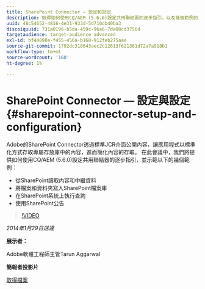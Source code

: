 ```yaml
---
title: SharePoint Connector — 設定和設定
description: 取得如何使用CQ/AEM (5.6.0)設定共用聯結器的逐步指引，以及幾個範例的示範。 Adobe的SharePoint Connector透過標準JCR介面公開內容，讓應用程式以標準化方式存取專屬存放庫中的內容，進而簡化內容的存取。
uuid: 48c54652-4816-4e31-933d-5d710db40ba3
discoiquuid: 731a0196-b5da-459c-96a6-7da08cd3756d
targetaudience: target-audience advanced
exl-id: bf44898e-f455-456a-b168-912feb275aae
source-git-commit: 1792dc318643aec2c12613f621361d72a7a918b1
workflow-type: tm+mt
source-wordcount: '160'
ht-degree: 1%

---
```


# SharePoint Connector — 設定與設定{#sharepoint-connector-setup-and-configuration}

Adobe的SharePoint Connector透過標準JCR介面公開內容，讓應用程式以標準化方式存取專屬存放庫中的內容，進而簡化內容的存取。 在此會議中，我們將提供如何使用CQ/AEM (5.6.0)設定共用聯結器的逐步指引，並示範以下的幾個範例：

* 從SharePoint讀取內容和中繼資料
* 將檔案和資料夾寫入SharePoint檔案庫
* 在SharePoint系統上執行查詢
* 使用SharePoint公告

>[!VIDEO](https://video.tv.adobe.com/v/19525/?quality=9)

*2014年1月29日送達*

**展示者：**

Adobe軟體工程師主管Tarun Aggarwal

**簡報者投影片**

[取得檔案](assets/cq-gems-sharepoint-connector.pdf)
<!--
[Get back to the Overview](https://helpx.adobe.com/experience-manager/kt/eseminars/gems/aem-index.html)
-->
